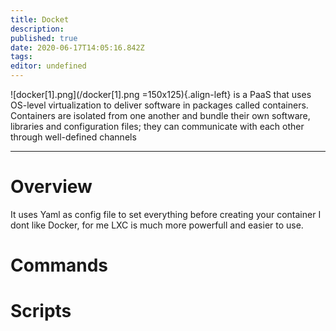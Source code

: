 ```yaml
---
title: Docket
description: 
published: true
date: 2020-06-17T14:05:16.842Z
tags: 
editor: undefined
---
```


![docker[1].png](/docker[1].png =150x125){.align-left}
is a PaaS that uses OS-level virtualization to deliver software in packages called containers.
Containers are isolated from one another and bundle their own software, libraries and configuration files;
they can communicate with each other through well-defined channels

---

# Overview
It uses Yaml as config file to set everything before creating your container
I dont like Docker, for me LXC is much more powerfull and easier to use.
# Commands

# Scripts
